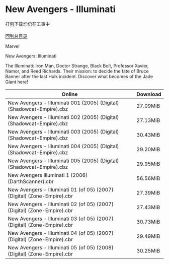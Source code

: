 # New Avengers - Illuminati

打包下载📦仍在工事中

[回到总目录](/Catalogs.md)

Marvel

New Avengers: Illuminati

The Illuminati: Iron Man, Doctor Strange, Black Bolt, Professor Xavier, Namor, and Reed Richards. Their mission: to decide the fate of Bruce Banner after the last Hulk incident. Discover what becomes of the Jade Giant here!





Online | Download
--- | ---
New Avengers - Illuminati 001 (2005) (Digital) (Shadowcat-Empire).cbz | 27.09MiB
New Avengers - Illuminati 002 (2005) (Digital) (Shadowcat-Empire).cbz | 27.13MiB
New Avengers - Illuminati 003 (2005) (Digital) (Shadowcat-Empire).cbz | 30.43MiB
New Avengers - Illuminati 004 (2005) (Digital) (Shadowcat-Empire).cbz | 29.20MiB
New Avengers - Illuminati 005 (2005) (Digital) (Shadowcat-Empire).cbz | 29.95MiB
New Avengers Illuminati 1 (2006) (DarthScanner).cbr | 56.56MiB
New Avengers - Illuminati 01 (of 05) (2007) (Digital) (Zone-Empire).cbr | 27.39MiB
New Avengers - Illuminati 02 (of 05) (2007) (Digital) (Zone-Empire).cbr | 27.43MiB
New Avengers - Illuminati 03 (of 05) (2007) (Digital) (Zone-Empire).cbr | 30.73MiB
New Avengers - Illuminati 04 (of 05) (2007) (Digital) (Zone-Empire).cbr | 29.49MiB
New Avengers - Illuminati 05 (of 05) (2008) (Digital) (Zone-Empire).cbr | 30.25MiB